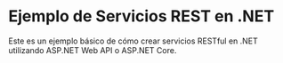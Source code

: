 # Ejemplo de Servicios REST en .NET
Este es un ejemplo básico de cómo crear servicios RESTful en .NET utilizando ASP.NET Web API o ASP.NET Core.
